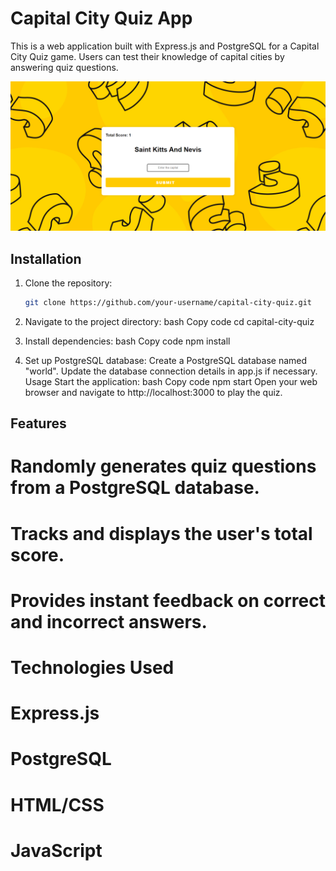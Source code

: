 # Capital City Quiz App

This is a web application built with Express.js and PostgreSQL for a Capital City Quiz game. Users can test their knowledge of capital cities by answering quiz questions.

![Preview](public/images/preview.png)

## Installation

1. Clone the repository:
   ```bash
   git clone https://github.com/your-username/capital-city-quiz.git

2. Navigate to the project directory:
bash
Copy code
cd capital-city-quiz

3. Install dependencies:
bash
Copy code
npm install

4. Set up PostgreSQL database:
Create a PostgreSQL database named "world".
Update the database connection details in app.js if necessary.
Usage
Start the application:
bash
Copy code
npm start
Open your web browser and navigate to http://localhost:3000 to play the quiz.

## Features
# Randomly generates quiz questions from a PostgreSQL database.
# Tracks and displays the user's total score.
# Provides instant feedback on correct and incorrect answers.
# Technologies Used
# Express.js
# PostgreSQL
# HTML/CSS
# JavaScript
